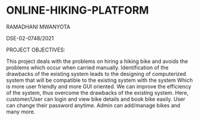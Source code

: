 # ONLINE-HIKING-PLATFORM

RAMADHANI MWANYOTA

DSE-02-0748/2021

PROJECT OBJECTIVES:

This project deals with the problems on hiring a hiking bike and avoids the problems which occur when carried manually. Identification of the drawbacks of the existing system leads to the designing of computerized system that will be compatible to the existing system with the system Which is more user friendly and more GUI oriented. We can improve the efficiency of the system, thus overcome the drawbacks of the existing system. Here, customer/User can login and view bike details and book bike easily. User can change their password anytime. Admin can add/manage bikes and many more.
